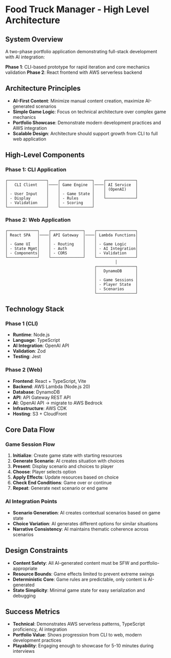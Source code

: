 # Food Truck Manager - High Level Architecture

## System Overview
A two-phase portfolio application demonstrating full-stack development with AI integration:

**Phase 1**: CLI-based prototype for rapid iteration and core mechanics validation
**Phase 2**: React frontend with AWS serverless backend

## Architecture Principles
- **AI-First Content**: Minimize manual content creation, maximize AI-generated scenarios
- **Simple Game Logic**: Focus on technical architecture over complex game mechanics
- **Portfolio Showcase**: Demonstrate modern development practices and AWS integration
- **Scalable Design**: Architecture should support growth from CLI to full web application

## High-Level Components

### Phase 1: CLI Application
```
┌─────────────────┐    ┌──────────────┐    ┌─────────────┐
│   CLI Client    │────│ Game Engine  │────│ AI Service  │
│                 │    │              │    │ (OpenAI)    │
│ - User Input    │    │ - Game State │    │             │
│ - Display       │    │ - Rules      │    └─────────────┘
│ - Validation    │    │ - Scoring    │
└─────────────────┘    └──────────────┘
```

### Phase 2: Web Application
```
┌─────────────┐    ┌──────────────┐    ┌─────────────────┐
│ React SPA   │────│ API Gateway  │────│ Lambda Functions│
│             │    │              │    │                 │
│ - Game UI   │    │ - Routing    │    │ - Game Logic    │
│ - State Mgmt│    │ - Auth       │    │ - AI Integration│
│ - Components│    │ - CORS       │    │ - Validation    │
└─────────────┘    └──────────────┘    └─────────────────┘
                                                │
                                       ┌─────────────────┐
                                       │   DynamoDB      │
                                       │                 │
                                       │ - Game Sessions │
                                       │ - Player State  │
                                       │ - Scenarios     │
                                       └─────────────────┘
```

## Technology Stack

### Phase 1 (CLI)
- **Runtime**: Node.js
- **Language**: TypeScript
- **AI Integration**: OpenAI API
- **Validation**: Zod
- **Testing**: Jest

### Phase 2 (Web)
- **Frontend**: React + TypeScript, Vite
- **Backend**: AWS Lambda (Node.js 20)
- **Database**: DynamoDB
- **API**: API Gateway REST API
- **AI**: OpenAI API → migrate to AWS Bedrock
- **Infrastructure**: AWS CDK
- **Hosting**: S3 + CloudFront

## Core Data Flow

### Game Session Flow
1. **Initialize**: Create game state with starting resources
2. **Generate Scenario**: AI creates situation with choices
3. **Present**: Display scenario and choices to player
4. **Choose**: Player selects option
5. **Apply Effects**: Update resources based on choice
6. **Check End Conditions**: Game over or continue
7. **Repeat**: Generate next scenario or end game

### AI Integration Points
- **Scenario Generation**: AI creates contextual scenarios based on game state
- **Choice Variation**: AI generates different options for similar situations
- **Narrative Consistency**: AI maintains thematic coherence across scenarios

## Design Constraints
- **Content Safety**: All AI-generated content must be SFW and portfolio-appropriate
- **Resource Bounds**: Game effects limited to prevent extreme swings
- **Deterministic Core**: Game rules are predictable, only content is AI-generated
- **State Simplicity**: Minimal game state for easy serialization and debugging

## Success Metrics
- **Technical**: Demonstrates AWS serverless patterns, TypeScript proficiency, AI integration
- **Portfolio Value**: Shows progression from CLI to web, modern development practices
- **Playability**: Engaging enough to showcase for 5-10 minutes during interviews
